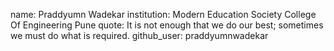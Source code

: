 name: Praddyumn Wadekar 
institution: Modern Education Society College Of Engineering Pune
quote: It is not enough that we do our best; sometimes we must do what is required.
github_user: praddyumnwadekar
